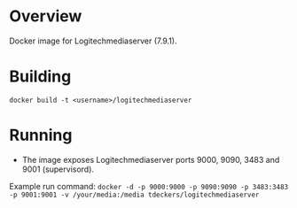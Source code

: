 Overview
========

Docker image for Logitechmediaserver (7.9.1).

Building
========

```docker build -t <username>/logitechmediaserver```

Running
=======

* The image exposes Logitechmediaserver ports 9000, 9090, 3483 and 9001 (supervisord).

Example run command:
```docker -d -p 9000:9000 -p 9090:9090 -p 3483:3483 -p 9001:9001 -v /your/media:/media tdeckers/logitechmediaserver```
